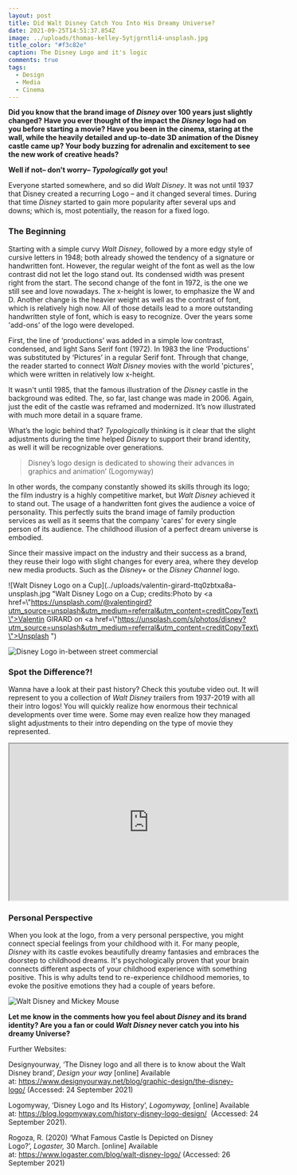 ```yaml
---
layout: post
title: Did Walt Disney Catch You Into His Dreamy Universe?
date: 2021-09-25T14:51:37.854Z
image: ../uploads/thomas-kelley-5ytjgrntli4-unsplash.jpg
title_color: "#f3c82e"
caption: The Disney Logo and it's logic
comments: true
tags:
  - Design
  - Media
  - Cinema
---
```

**Did you know that the brand image of *Disney* over 100 years just slightly changed?** **Have you ever thought of the impact the *Disney* logo had on you before starting a movie? Have you been in the cinema, staring at the wall, while the heavily detailed and up-to-date 3D animation of the Disney castle came up? Your body buzzing for adrenalin and excitement to see the new work of creative heads?** 

**Well if not– don't worry– *Typologically* got you!**

Everyone started somewhere, and so did *Walt Disney*. It was not until 1937 that Disney created a recurring Logo – and it changed several times. During that time *Disney* started to gain more popularity after several ups and downs; which is, most potentially, the reason for a fixed logo. 

### The Beginning

Starting with a simple curvy *Walt Disney*, followed by a more edgy style of cursive letters in 1948; both already showed the tendency of a signature or handwritten font. However, the regular weight of the font as well as the low contrast did not let the logo stand out. Its condensed width was present right from the start. The second change of the font in 1972, is the one we still see and love nowadays. The x-height is lower, to emphasize the W and D. Another change is the heavier weight as well as the contrast of font, which is relatively high now. All of those details lead to a more outstanding handwritten style of font, which is easy to recognize. Over the years some 'add-ons' of the logo were developed. 

First, the line of ‘productions’ was added in a simple low contrast, condensed, and light Sans Serif font (1972). In 1983 the line ‘Productions’ was substituted by ‘Pictures’ in a regular Serif font. Through that change, the reader started to connect *Walt Disney* movies with the world 'pictures', which were written in relatively low x-height.

It wasn't until 1985, that the famous illustration of the *Disney* castle in the background was edited. The, so far, last change was made in 2006. Again, just the edit of the castle was reframed and modernized. It’s now illustrated with much more detail in a square frame. 

What’s the logic behind that? *Typologically* thinking is it clear that the slight adjustments during the time helped *Disney* to support their brand identity, as well it will be recognizable over generations. 

> Disney’s logo design is dedicated to showing their advances in graphics and animation’ (Logomyway)

In other words, the company constantly showed its skills through its logo; the film industry is a highly competitive market, but *Walt Disney* achieved it to stand out. The usage of a handwritten font gives the audience a voice of personality. This perfectly suits the brand image of family production services as well as it seems that the company 'cares' for every single person of its audience. The childhood illusion of a perfect dream universe is embodied. 

Since their massive impact on the industry and their success as a brand, they reuse their logo with slight changes for every area, where they develop new media products. Such as the *Disney+* or the *Disney Channel* logo.

![Walt Disney Logo on a Cup](../uploads/valentin-girard-ttq0zbtxa8a-unsplash.jpg "Walt Disney Logo on a Cup; credits:Photo by <a href=\\"https://unsplash.com/@valentingird?utm_source=unsplash&utm_medium=referral&utm_content=creditCopyText\\">Valentin GIRARD</a> on <a href=\\"https://unsplash.com/s/photos/disney?utm_source=unsplash&utm_medium=referral&utm_content=creditCopyText\\">Unsplash</a>   ")

![Disney Logo in-between street commercial](../uploads/denys-nevozhai-p1uq-5mqgce-unsplash.jpg "Disney Logo in-between street commercial; Credits:Photo by <a href=\\\"https://unsplash.com/@dnevozhai?utm_source=unsplash&utm_medium=referral&utm_content=creditCopyText\\\">Denys Nevozhai</a> on <a href=\\\"https://unsplash.com/s/photos/disney?utm_source=unsplash&utm_medium=referral&utm_content=creditCopyText\\\">Unsplash</a>   ")

### Spot the Difference?!

Wanna have a look at their past history? Check this youtube video out. It will represent to you a collection of *Walt Disney* trailers from 1937-2019 with all their intro logos! You will quickly realize how enormous their technical developments over time were. Some may even realize how they managed slight adjustments to their intro depending on the type of movie they represented. 

<div class="video-box"><iframe width="560" height="315" src="https://www.youtube.com/embed/pib5rDbHyz0?rel=0" allow="accelerometer; autoplay; encrypted-media; gyroscope; picture-in-picture" allowfullscreen></iframe></div>

### Personal Perspective

When you look at the logo, from a very personal perspective, you might connect special feelings from your childhood with it. For many people, *Disney* with its castle evokes beautifully dreamy fantasies and embraces the doorstep to childhood dreams. It's psychologically proven that your brain connects different aspects of your childhood experience with something positive. This is why adults tend to re-experience childhood memories, to evoke the positive emotions they had a couple of years before. 

![Walt Disney and Mickey Mouse](../uploads/guillermo-gr-mvabciq4lby-unsplash.jpg "Walt Disney and Mickey Mouse; Credits:Photo by <a href=\\\"https://unsplash.com/@quickps?utm_source=unsplash&utm_medium=referral&utm_content=creditCopyText\\\">Quick PS</a> on <a href=\\\"https://unsplash.com/s/photos/disney?utm_source=unsplash&utm_medium=referral&utm_content=creditCopyText\\\">Unsplash</a>   ")

**Let me know in the comments how you feel about *Disney* and its brand identity? Are you a fan or could *Walt Disney* never catch you into his dreamy Universe?**

Further Websites:

Designyourway, ‘The Disney logo and all there is to know about the Walt Disney brand’, *Design your way* \[online] Available at: <https://www.designyourway.net/blog/graphic-design/the-disney-logo/> (Accessed: 24 September 2021)

Logomyway, ‘Disney Logo and Its History’, *Logomyway,* \[online] Available at: <https://blog.logomyway.com/history-disney-logo-design/>  (Accessed: 24 September 2021).

Rogoza, R. (2020) ‘What Famous Castle Is Depicted on Disney Logo?’, *Logaster,* 30 March. \[online] Available at: <https://www.logaster.com/blog/walt-disney-logo/> (Accessed: 26 September 2021)